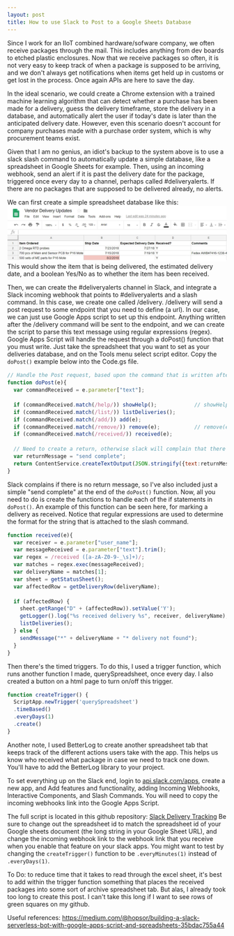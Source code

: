 ```yaml
---
layout: post
title: How to use Slack to Post to a Google Sheets Database
---
```


Since I work for an IIoT combined hardware/sofware company, we often receive packages through the mail. This includes anything from dev boards to etched plastic enclosures. Now that we receive packages so often, it is not very easy to keep track of when a package is supposed to be arriving, and we don't always get notifications when items get held up in customs or get lost in the process. Once again APIs are here to save the day.

In the ideal scenario, we could create a Chrome extension with a trained machine learning algorithm that can detect whether a purchase has been made for a delivery, guess the delivery timeframe, store the delivery in a database, and automatically alert the user if today's date is later than the anticipated delivery date. However, even this scenario doesn't account for company purchases made with a purchase order system, which is why procurement teams exist.

Given that I am no genius, an idiot's backup to the system above is to use a slack slash command to automatically update a simple database, like a spreadsheet in Google Sheets for example. Then, using an incoming webhook, send an alert if it is past the delivery date for the package, triggered once every day to a channel, perhaps called #deliveryalerts. If there are no packages that are supposed to be delivered already, no alerts. 

We can first create a simple spreadsheet database like this: 
![vendor-spreadsheet](https://raw.githubusercontent.com/simjxu/simjxu.github.io/master/img/vendor_spreadsheet.jpg)
This would show the item that is being delivered, the estimated delivery date, and a boolean Yes/No as to whether the item has been received.

Then, we can create the #deliveryalerts channel in Slack, and integrate a Slack incoming webhook that points to #deliveryalerts and a slash command. In this case, we create one called /delivery. /delivery will send a post request to some endpoint that you need to define (a url). In our case, we can just use Google Apps script to set up this endpoint. Anything written after the /delivery command will be sent to the endpoint, and we can create the script to parse this text message using regular expressions (regex). Google Apps Script will handle the request through a doPost() function that you must write. Just take the spreadsheet that you want to set as your deliveries database, and on the Tools menu select script editor. Copy the `doPost()` example below into the Code.gs file.

~~~ javascript
// Handle the Post request, based upon the command that is written after the slash command
function doPost(e){
  var commandReceived = e.parameter["text"];

  if (commandReceived.match(/help/)) showHelp();			// showHelp() is run when slack user types: /delivery help
  if (commandReceived.match(/list/)) listDeliveries();
  if (commandReceived.match(/add/)) add(e);
  if (commandReceived.match(/remove/)) remove(e);			// remove(e) is run after slack user types: /delivery remove someItem
  if (commandReceived.match(/received/)) received(e);
  
  // Need to create a return, otherwise slack will complain that there was no response created
  var returnMessage = "send complete";
  return ContentService.createTextOutput(JSON.stringify({text:returnMessage})).setMimeType(ContentService.MimeType.JSON);
}
~~~

Slack complains if there is no return message, so I've also included just a simple "send complete" at the end of the `doPost()` function. Now, all you need to do is create the functions to handle each of the if statements in `doPost()`. An example of this function can be seen here, for marking a delivery as received. Notice that regular expressions are used to determine the format for the string that is attached to the slash command.

~~~ javascript
function received(e){
  var receiver = e.parameter["user_name"];
  var messageReceived = e.parameter["text"].trim();
  var regex = /received ([a-zA-Z0-9-_\s]+)/;
  var matches = regex.exec(messageReceived);
  var deliveryName = matches[1];
  var sheet = getStatusSheet();
  var affectedRow = getDeliveryRow(deliveryName);
  
  if (affectedRow) {
    sheet.getRange("D" + (affectedRow)).setValue('Y');
    getLogger().log("%s received delivery %s", receiver, deliveryName);
    listDeliveries();
  } else {
    sendMessage("*" + deliveryName + "* delivery not found");
  }
}
~~~

Then there's the timed triggers. To do this, I used a trigger function, which runs another function I made, querySpreadsheet, once every day. I also created a button on a html page to turn on/off this trigger.
~~~ javascript
function createTrigger() {
  ScriptApp.newTrigger('querySpreadsheet')
  .timeBased()
  .everyDays(1)
  .create()
}
~~~

Another note, I used BetterLog to create another spreadsheet tab that keeps track of the different actions users take with the app. This helps us know who received what package in case we need to track one down. You'll have to add the BetterLog library to your project.

To set everything up on the Slack end, login to <a href="https://api.slack.com/apps">api.slack.com/apps</a>, create a new app, and Add features and functionality, adding Incoming Webhooks, Interactive Components, and Slash Commands. You will need to copy the incoming webhooks link into the Google Apps Script. 

The full script is located in this github repository: <a href="https://github.com/simjxu/google_apps_scripts/tree/master/Slack-Delivery-Tracking">Slack Delivery Tracking</a>  Be sure to change out the spreadsheet id to match the spreadsheet id of your Google sheets document (the long string in your Google Sheet URL), and change the incoming webhook link to the webhook link that you receive when you enable that feature on your slack apps. You might want to test by changing the `createTrigger()` function to be `.everyMinutes(1)` instead of `.everyDays(1)`.

To Do: to reduce time that it takes to read through the excel sheet, it's best to add within the trigger function something that places the received packages into some sort of archive spreadsheet tab. But alas, I already took too long to create this post. I can't take this long if I want to see rows of green squares on my github.

Useful references: https://medium.com/@hopsor/building-a-slack-serverless-bot-with-google-apps-script-and-spreadsheets-35bdac755a44
